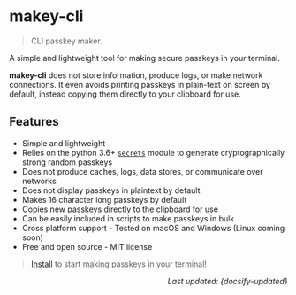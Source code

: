 # makey-cli

> CLI passkey maker.

A simple and lightweight tool for making secure passkeys in your terminal.

**makey-cli** does not store information, produce logs, or make network connections. It even avoids printing passkeys in plain-text on screen by default, instead copying them directly to your clipboard for use.

## Features

- Simple and lightweight
- Relies on the python 3.6+ [`secrets`](https://docs.python.org/3/library/secrets.html) module to generate cryptographically strong random passkeys
- Does not produce caches, logs, data stores, or communicate over networks
- Does not display passkeys in plaintext by default
- Makes 16 character long passkeys by default
- Copies new passkeys directly to the clipboard for use
- Can be easily included in scripts to make passkeys in bulk
- Cross platform support - Tested on macOS and Windows (Linux coming soon)
- Free and open source - MIT license

> [Install](install.md "Install") to start making passkeys in your terminal!

<div style="text-align: right"><i>Last updated: {docsify-updated}</i></div>
